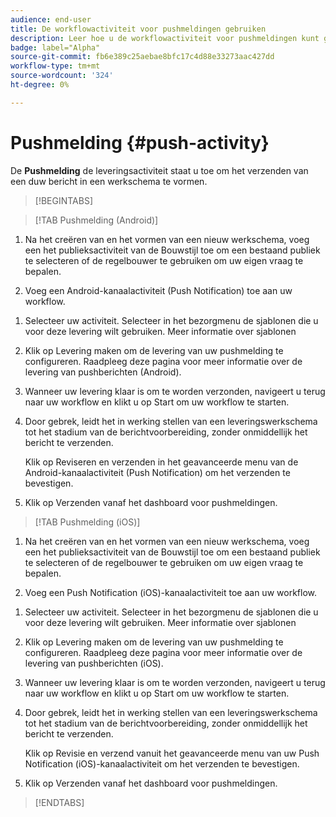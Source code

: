 ```yaml
---
audience: end-user
title: De workflowactiviteit voor pushmeldingen gebruiken
description: Leer hoe u de workflowactiviteit voor pushmeldingen kunt gebruiken
badge: label="Alpha"
source-git-commit: fb6e389c25aebae8bfc17c4d88e33273aac427dd
workflow-type: tm+mt
source-wordcount: '324'
ht-degree: 0%

---
```



# Pushmelding {#push-activity}

De **Pushmelding** de leveringsactiviteit staat u toe om het verzenden van een duw bericht in een werkschema te vormen.

>[!BEGINTABS]

>[!TAB Pushmelding (Android)]

1. Na het creëren van en het vormen van een nieuw werkschema, voeg een het publieksactiviteit van de Bouwstijl toe om een bestaand publiek te selecteren of de regelbouwer te gebruiken om uw eigen vraag te bepalen.

1. Voeg een Android-kanaalactiviteit (Push Notification) toe aan uw workflow.

<!--
1. Select the Type of delivery:

    * Single delivery: Choose this option if you want the push notification to be sent only once. You have the flexibility to choose whether or not to include an outbound transition from this activity.

    * Recurring delivery: Choose this option if you want the push notification to be sent multiple times based on a defined frequency. The frequency can be configured using a Scheduler activity, allowing you to schedule the push notification to be sent at regular intervals.
-->

1. Selecteer uw activiteit. Selecteer in het bezorgmenu de sjablonen die u voor deze levering wilt gebruiken. Meer informatie over sjablonen

1. Klik op Levering maken om de levering van uw pushmelding te configureren. Raadpleeg deze pagina voor meer informatie over de levering van pushberichten (Android).

1. Wanneer uw levering klaar is om te worden verzonden, navigeert u terug naar uw workflow en klikt u op Start om uw workflow te starten.

1. Door gebrek, leidt het in werking stellen van een leveringswerkschema tot het stadium van de berichtvoorbereiding, zonder onmiddellijk het bericht te verzenden.

   Klik op Reviseren en verzenden in het geavanceerde menu van de Android-kanaalactiviteit (Push Notification) om het verzenden te bevestigen.

1. Klik op Verzenden vanaf het dashboard voor pushmeldingen.

>[!TAB Pushmelding (iOS)]

1. Na het creëren van en het vormen van een nieuw werkschema, voeg een het publieksactiviteit van de Bouwstijl toe om een bestaand publiek te selecteren of de regelbouwer te gebruiken om uw eigen vraag te bepalen.

1. Voeg een Push Notification (iOS)-kanaalactiviteit toe aan uw workflow.

<!--
1. Select the Type of delivery:

    * Single delivery: Choose this option if you want the push notification to be sent only once. You have the flexibility to choose whether or not to include an outbound transition from this activity.

    * Recurring delivery: Choose this option if you want the push notification to be sent multiple times based on a defined frequency. The frequency can be configured using a Scheduler activity, allowing you to schedule the push notification to be sent at regular intervals.
-->

1. Selecteer uw activiteit. Selecteer in het bezorgmenu de sjablonen die u voor deze levering wilt gebruiken. Meer informatie over sjablonen

1. Klik op Levering maken om de levering van uw pushmelding te configureren. Raadpleeg deze pagina voor meer informatie over de levering van pushberichten (iOS).

1. Wanneer uw levering klaar is om te worden verzonden, navigeert u terug naar uw workflow en klikt u op Start om uw workflow te starten.

1. Door gebrek, leidt het in werking stellen van een leveringswerkschema tot het stadium van de berichtvoorbereiding, zonder onmiddellijk het bericht te verzenden.

   Klik op Revisie en verzend vanuit het geavanceerde menu van uw Push Notification (iOS)-kanaalactiviteit om het verzenden te bevestigen.

1. Klik op Verzenden vanaf het dashboard voor pushmeldingen.

>[!ENDTABS]